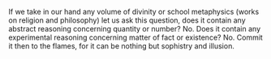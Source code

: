 
If we take in our hand any volume of divinity or school metaphysics
(works on religion and philosophy) let us ask this question,
does it contain any abstract reasoning concerning quantity or number?
No. Does it contain any experimental reasoning concerning matter of
fact or existence? No. Commit it then to the flames,
for it can be nothing but sophistry and illusion.

